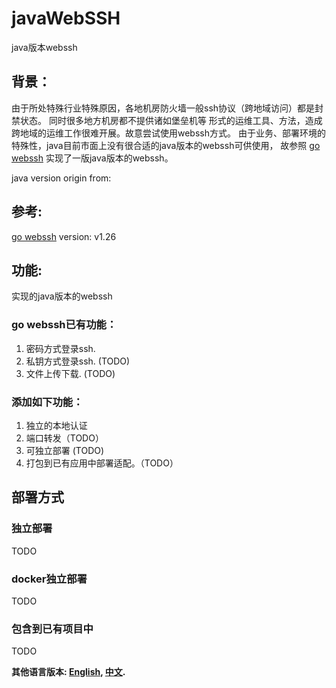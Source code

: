 # javaWebSSH
java版本webssh

## 背景：
由于所处特殊行业特殊原因，各地机房防火墙一般ssh协议（跨地域访问）都是封禁状态。
同时很多地方机房都不提供诸如堡垒机等
形式的运维工具、方法，造成跨地域的运维工作很难开展。故意尝试使用webssh方式。
由于业务、部署环境的特殊性，java目前市面上没有很合适的java版本的webssh可供使用，
故参照 [go webssh](https://github.com/Jrohy/webssh) 实现了一版java版本的webssh。

java version origin from: 

## 参考:

[go webssh](https://github.com/Jrohy/webssh) version: v1.26

## 功能:
实现的java版本的webssh

### go webssh已有功能：
1. 密码方式登录ssh.
2. 私钥方式登录ssh. (TODO)
3. 文件上传下载. (TODO)

### 添加如下功能：
1. 独立的本地认证
2. 端口转发（TODO）
3. 可独立部署 (TODO)
4. 打包到已有应用中部署适配。（TODO）


## 部署方式

### 独立部署
TODO

### docker独立部署
TODO

### 包含到已有项目中
TODO

**其他语言版本: [English](README.md), [中文](README_zh.md).**


